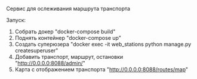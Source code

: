 Сервис для ослеживания маршрута транспорта

Запуск:
  1. Собрать докер "docker-compose build"
  2. Поднять контейнер "docker-compose up"
  3. Создать суперюзера "docker exec -it web_stations python manage.py createsuperuser"
  5. Добавить транспорт, маршрут, остановки "http://0.0.0.0:8088/admin/"
  6. Карта с отображением транспорта "http://0.0.0.0:8088/routes/map"
